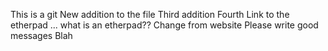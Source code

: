 This is a git
New addition to the file
Third addition
Fourth
Link to the etherpad ... what is an etherpad??
Change from website
Please write good messages
Blah

